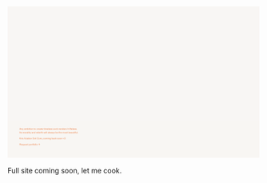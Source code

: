 ![Photo from the website](/krisaziabor-dotcom/public/sample.png)

Full site coming soon, let me cook.